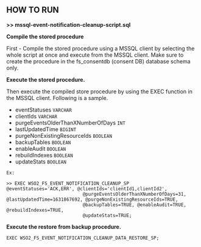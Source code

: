 ## **HOW TO RUN**

**>> mssql-event-notification-cleanup-script.sql**

**Compile the stored procedure**

First - Compile the stored procedure using a MSSQL client by selecting the whole script at once and execute from the MSSQL client.
Make sure to create the procedure in the fs_consentdb (consent DB) database schema only.

**Execute the stored procedure.**

Then execute the compiled store procedure by using the EXEC function in the MSSQL client. Following is a sample.


- eventStatuses `VARCHAR`
- clientIds `VARCHAR`
- purgeEventsOlderThanXNumberOfDays `INT`
- lastUpdatedTime `BIGINT`
- purgeNonExistingResourceIds `BOOLEAN`
- backupTables `BOOLEAN`
- enableAudit `BOOLEAN`
- rebuildIndexes `BOOLEAN`
- updateStats `BOOLEAN`

```
Ex: 

>> EXEC WSO2_FS_EVENT_NOTIFICATION_CLEANUP_SP @eventStatuses='ACK,ERR', @clientIds='clientId1,clientId2', 
                            @purgeEventsOlderThanXNumberOfDays=31, @lastUpdatedTime=1631867692, @purgeNonExistingResourceIds=TRUE,
                            @backupTables=TRUE, @enableAudit=TRUE, @rebuildIndexes=TRUE,
                            @updateStats=TRUE;
```


**Execute the restore from backup procedure.**

```
EXEC WSO2_FS_EVENT_NOTIFICATION_CLEANUP_DATA_RESTORE_SP;
```






